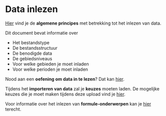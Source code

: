 # Data inlezen

[Hier](https://github.com/provinciesincijfers/JiveDocumentation/blob/master/04.%20Data%20inlezen/Algemene%20principes%20data%20inlezen.md) vind je de **algemene principes** met betrekking tot het inlezen van data.

Dit document bevat informatie over
- Het bestandstype
- De bestandsstructuur
- De benodigde data
- De gebiedsniveaus
- Voor welke gebieden je moet inladen
- Voor welke perioden je moet inladen

Nood aan een **oefening om data in te lezen**? Dat kan [hier](https://github.com/provinciesincijfers/JiveDocumentation/blob/master/04.%20Data%20inlezen/02%20voorbereiding%20upload.xlsx).

Tijdens het **importeren van data** zal je **keuzes** moeten laden. De mogelijke keuzes die je moet maken tijdens deze upload vind je [hier](https://github.com/provinciesincijfers/JiveDocumentation/blob/master/04.%20Data%20inlezen/Data%20importeren%20-%20Keuzes%20bij%20de%20upload.md).

Voor informatie over het inlezen van **formule-onderwerpen** kan je [hier](https://github.com/provinciesincijfers/JiveDocumentation/blob/master/04.%20Data%20inlezen/Formule-onderwerpen.md) terecht.
